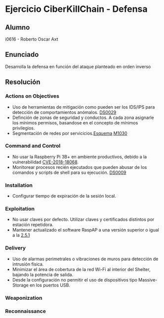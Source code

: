 # Ejercicio CiberKillChain - Defensa

## Alumno

i0616 - Roberto Oscar Axt

## Enunciado

Desarrolla la defensa en función del ataque planteado en orden inverso

## Resolución

### Actions on Objectives

- Uso de herramientas de mitigación como pueden ser los IDS/IPS para detección de comportamientos anómalos. [DS0029](https://attack.mitre.org/datasources/DS0029/)
- Definción de zonas de seguridad y conductos. A cada zona asignarle los mínimos permisos, basandose en el concepto de mínimos privilegios.
- Segmentación de redes por servicicios.[Esquema](./SegmentacionRedes.jpg) [M1030](https://attack.mitre.org/mitigations/M1030/)

### Command and Control

- No usar la Raspberry Pi 3B+ en ambiente productivos, debido a la vulnerabilidad [CVE-2018-18068](https://nvd.nist.gov/vuln/detail/CVE-2018-18068).
- Monitorear procesos recién ejecutados que pueden abusar de los comandos y scripts de shell para su ejecución. [DS0009](https://attack.mitre.org/datasources/DS0009/)

### Installation

- Configurar tiempo de expiración de la sesión local.

### Exploitation

- No usar claves por defecto. Utilizar claves y certificados distintos por estación repetidora.
- Mantener actualizado el software RaspAP a una versión superior o igual a la [2.5.1](https://github.com/RaspAP/raspap-webgui/releases/tag/2.5.1)

### Delivery

- Uso de alarmas perimetrales o vibraciones de muros para detección de intrusión física.
- Minimizar el área de cobertura de la red Wi-Fi al interior del Shelter, bajando la potencia de salida.
- Desde la configuración no permitir el uso de dispositivos tipo Massive-Storage en los puertos USB.
 
### Weaponization


### Reconnaissance